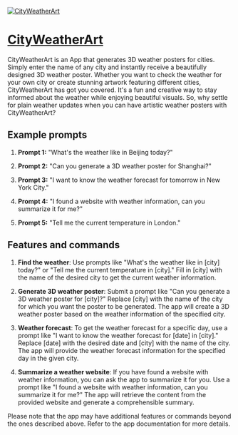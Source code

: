 [![CityWeatherArt](https://files.oaiusercontent.com/file-ame3h5Uj6QlIEsN6LXKzWp8t?se=2123-10-17T08%3A59%3A57Z&sp=r&sv=2021-08-06&sr=b&rscc=max-age%3D31536000%2C%20immutable&rscd=attachment%3B%20filename%3D667764d5-9a0d-40a6-ac27-ce98215066c9.webp&sig=ak50Pieu7MN7vLVVWDo7xggn1XYKiSo/mQRt2U9srhA%3D)](https://chat.openai.com/g/g-aTdwKcgsE-cityweatherart)

# [CityWeatherArt](https://chat.openai.com/g/g-aTdwKcgsE-cityweatherart)

CityWeatherArt is an App that generates 3D weather posters for cities. Simply enter the name of any city and instantly receive a beautifully designed 3D weather poster. Whether you want to check the weather for your own city or create stunning artwork featuring different cities, CityWeatherArt has got you covered. It's a fun and creative way to stay informed about the weather while enjoying beautiful visuals. So, why settle for plain weather updates when you can have artistic weather posters with CityWeatherArt?

## Example prompts

1. **Prompt 1:** "What's the weather like in Beijing today?"

2. **Prompt 2:** "Can you generate a 3D weather poster for Shanghai?"

3. **Prompt 3:** "I want to know the weather forecast for tomorrow in New York City."

4. **Prompt 4:** "I found a website with weather information, can you summarize it for me?"

5. **Prompt 5:** "Tell me the current temperature in London."

## Features and commands

1. **Find the weather**: Use prompts like "What's the weather like in [city] today?" or "Tell me the current temperature in [city]." Fill in [city] with the name of the desired city to get the current weather information.

2. **Generate 3D weather poster**: Submit a prompt like "Can you generate a 3D weather poster for [city]?" Replace [city] with the name of the city for which you want the poster to be generated. The app will create a 3D weather poster based on the weather information of the specified city.

3. **Weather forecast**: To get the weather forecast for a specific day, use a prompt like "I want to know the weather forecast for [date] in [city]." Replace [date] with the desired date and [city] with the name of the city. The app will provide the weather forecast information for the specified day in the given city.

4. **Summarize a weather website**: If you have found a website with weather information, you can ask the app to summarize it for you. Use a prompt like "I found a website with weather information, can you summarize it for me?" The app will retrieve the content from the provided website and generate a comprehensible summary.

Please note that the app may have additional features or commands beyond the ones described above. Refer to the app documentation for more details.